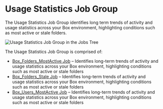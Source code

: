 # Usage Statistics Job Group

The Usage Statistics Job Group identifies long term trends of activity and usage statistics across
your Box environment, highlighting conditions such as most active or stale folders.

![Usage Statistics Job Group in the Jobs Tree](/img/product_docs/accessanalyzer/12.0/admin/hostmanagement/jobstree.webp)

The Usage Statistics Job Group is comprised of:

- [Box_Folders_MostActive Job](/docs/accessanalyzer/12.0/solutions/box/activity/usagestatistics/box_folders_mostactive.md) – Identifies long-term trends of activity
  and usage statistics across your Box environment, highlighting conditions such as most active or
  stale folders
- [Box_Folders_Stale Job](/docs/accessanalyzer/12.0/solutions/box/activity/usagestatistics/box_folders_stale.md) – Identifies long-term trends of activity and usage
  statistics across your Box environment, highlighting conditions such as most active or stale
  folders
- [Box_Users_MostActive Job](/docs/accessanalyzer/12.0/solutions/box/activity/usagestatistics/box_users_mostactive.md) – Identifies long-term trends of activity and
  usage statistics across your Box environment, highlighting conditions such as most active or stale
  folders
